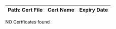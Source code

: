 | Path: Cert File | Cert Name | Expiry Date |
| --------------- | --------- | ----------- |
NO Certficates found
